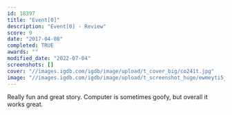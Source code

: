 ```yaml
---
id: 18397
title: "Event[0]"
description: "Event[0] - Review"
score: 9
date: "2017-04-08"
completed: TRUE
awards: ""
modified_date: "2022-07-04"
screenshots: []
cover: "//images.igdb.com/igdb/image/upload/t_cover_big/co241t.jpg"
image: "//images.igdb.com/igdb/image/upload/t_screenshot_huge/ewmeyti5jlflywbms4sd.jpg"
---
```

Really fun and great story. Computer is sometimes goofy, but overall it works great.